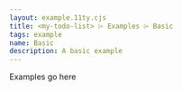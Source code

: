 ```yaml
---
layout: example.11ty.cjs
title: <my-todo-list> ⌲ Examples ⌲ Basic
tags: example
name: Basic
description: A basic example
---
```


Examples go here

